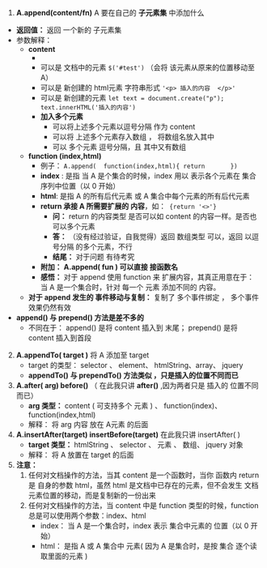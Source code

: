 1.  **A.append(content/fn)**    A 要在自己的  **子元素集**  中添加什么
- **返回值：**  返回 一个新的  子元素集
- 参数解释： <!--参数可以是 一个元素 或 一个方法： function(index,html)-->
     - **content** 	
       - <!--官方： 一个或多个其他DOM元素，文本节点，元素数组和文本节点，HTML字符串或jQuery对象 --> 
       - 可以是 文档中的元素 	 `$('#test')`    （会将   该元素从原来的位置移动至  A）
       - 可以是  新创建的    html元素 字符串形式    `'<p> 插入的内容  </p>'     `
       - 可以是   新创建的元素    `let text = document.create("p"); text.innerHTML('插入的内容')  `
       - **加入多个元素**
         - 可以将上述多个元素以逗号分隔   作为 content
         - 可以将  上述多个元素存入数组 ， 将数组名放入其中
         - 可以  多个元素 逗号分隔，且 其中又有数组
     - **function (index,html)**
       - 例子： `A.append(  function(index,html){ return       })`
       - **index** :  是指  当 A 是个集合的时候，index 用以 表示各个元素在 集合序列中位置（以 0 开始）
       - **html**:     是指   A 的所有后代元素  或 A 集合中每个元素的所有后代元素
       - **return  承接  A 所需要扩展的  内容**，如：` {return '<>'}`
         - **问：** return 的内容类型 是否可以如  content 的内容一样。是否也可以多个元素
         - **答：** （没有经过验证，自我觉得）返回 数组类型 可以，返回 以逗号分隔 的多个元素，不行
         - **结尾：**  对于问题   有待考究
       - **附加：**  **A.append( fun )   可以直接  接函数名**
       - **感悟：** 对于 append 使用 function 来 扩展内容，其真正用意在于：当 A 是一个集合时，针对  每一个 元素 添加不同的 内容。
   - **对于  append   发生的  事件移动与复制：** 复制了 多个事件绑定 ， 多个事件效果仍然有效
- **append()  与  prepend() 方法是差不多的**
  - 不同在于： append() 是将  content  插入到 末尾； prepend() 是将  content  插入到首段
2.  **A.appendTo( target )**   将  A  添加至  target
    - target 的类型： selector 、 element、 htmlString、array、 jquery
    - **appendTo()   与   prependTo()  方法类似 ，只是插入的位置不同而已**
3.  **A.after( arg)    before()**        （ 在此我只讲   **after()** ,因为两者只是  插入的 位置不同而已）
    - **arg  类型：**    content  ( 可支持多个  元素 )  、  function(index)、 function(index,html)
    - 解释： 将 arg 内容 放在 A元素 的后面
4.  **A.insertAfter(target)    insertBefore(target)**     在此我只讲   insertAfter( )
    - **target 类型：** htmlString 、 selector 、 元素  、 数组、 jquery 对象
    - 解释： 将 A 放置在  target 的后面
5.  **注意：**  
    1.  任何对文档操作的方法，当其 content  是一个函数时，当你 函数内 return 是 自身的参数 html，虽然 html 是文档中已存在的元素，但不会发生  文档元素位置的移动，而是复制新的一份出来
    2.  任何对文档操作的方法，当 content 中是  function 类型的时候，function 总是可以使用两个参数：index、html
        - index：  当 A 是一个集合时，index 表示 集合中元素的 位置（以 0 开始）
        - html： 是指 A  或  A 集合中  元素( 因为 A 是集合时，是按 集合 逐个读取里面的元素 )